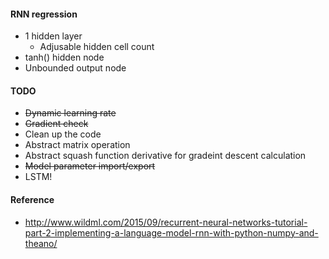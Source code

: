 #### RNN regression
* 1 hidden layer
    * Adjusable hidden cell count
* tanh() hidden node
* Unbounded output node

#### TODO
* ~~Dynamic learning rate~~
* ~~Gradient check~~
* Clean up the code
* Abstract matrix operation
* Abstract squash function derivative for gradeint descent calculation
* ~~Model parameter import/export~~
* LSTM!

#### Reference
* http://www.wildml.com/2015/09/recurrent-neural-networks-tutorial-part-2-implementing-a-language-model-rnn-with-python-numpy-and-theano/
